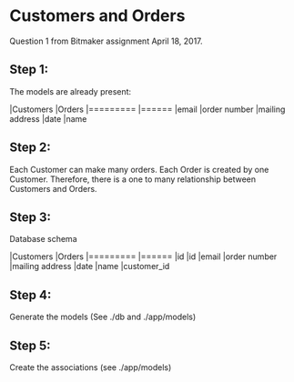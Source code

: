 # Customers and Orders

Question 1 from Bitmaker assignment April 18, 2017.

## Step 1:
The models are already present:

|Customers         |Orders
|=========         |======
|email             |order number
|mailing address   |date
|name

## Step 2:
Each Customer can make many orders. Each Order is created by one Customer.
Therefore, there is a one to many relationship between Customers and Orders.

## Step 3:
Database schema

|Customers         |Orders
|=========         |======
|id                |id
|email             |order number
|mailing address   |date
|name              |customer_id

## Step 4:
Generate the models
(See ./db and ./app/models)

## Step 5:
Create the associations
(see ./app/models)
